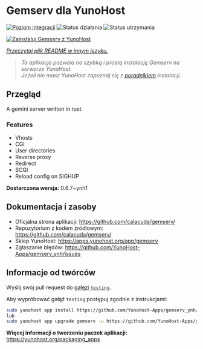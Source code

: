 <!--
To README zostało automatycznie wygenerowane przez <https://github.com/YunoHost/apps/tree/master/tools/readme_generator>
Nie powinno być ono edytowane ręcznie.
-->

# Gemserv dla YunoHost

[![Poziom integracji](https://apps.yunohost.org/badge/integration/gemserv)](https://ci-apps.yunohost.org/ci/apps/gemserv/)
![Status działania](https://apps.yunohost.org/badge/state/gemserv)
![Status utrzymania](https://apps.yunohost.org/badge/maintained/gemserv)

[![Zainstaluj Gemserv z YunoHost](https://install-app.yunohost.org/install-with-yunohost.svg)](https://install-app.yunohost.org/?app=gemserv)

*[Przeczytaj plik README w innym języku.](./ALL_README.md)*

> *Ta aplikacja pozwala na szybką i prostą instalację Gemserv na serwerze YunoHost.*  
> *Jeżeli nie masz YunoHost zapoznaj się z [poradnikiem](https://yunohost.org/install) instalacji.*

## Przegląd

A gemini server written in rust.

### Features

- Vhosts
- CGI
- User directories
- Reverse proxy
- Redirect
- SCGI
- Reload config on SIGHUP


**Dostarczona wersja:** 0.6.7~ynh1
## Dokumentacja i zasoby

- Oficjalna strona aplikacji: <https://github.com/calacuda/gemserv/>
- Repozytorium z kodem źródłowym: <https://github.com/calacuda/gemserv/>
- Sklep YunoHost: <https://apps.yunohost.org/app/gemserv>
- Zgłaszanie błędów: <https://github.com/YunoHost-Apps/gemserv_ynh/issues>

## Informacje od twórców

Wyślij swój pull request do [gałęzi `testing`](https://github.com/YunoHost-Apps/gemserv_ynh/tree/testing).

Aby wypróbować gałąź `testing` postępuj zgodnie z instrukcjami:

```bash
sudo yunohost app install https://github.com/YunoHost-Apps/gemserv_ynh/tree/testing --debug
lub
sudo yunohost app upgrade gemserv -u https://github.com/YunoHost-Apps/gemserv_ynh/tree/testing --debug
```

**Więcej informacji o tworzeniu paczek aplikacji:** <https://yunohost.org/packaging_apps>
